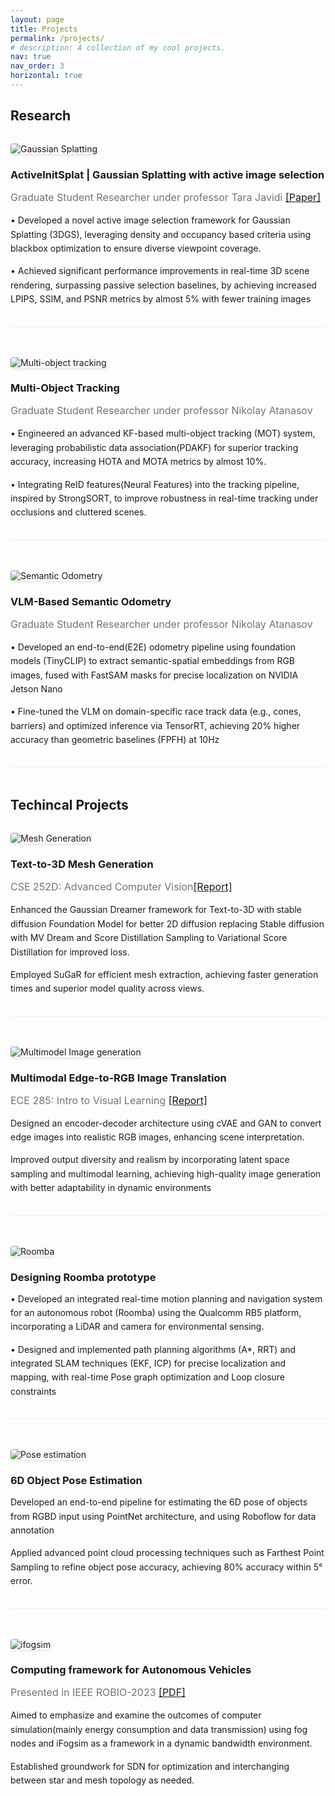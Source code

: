 ```yaml
---
layout: page
title: Projects
permalink: /projects/
# description: A collection of my cool projects.
nav: true
nav_order: 3
horizontal: true
---
```


<!-- pages/projects.md -->
<div class="projects">
  <div class="container">
    <h2>Research</h2>
    <!-- Project 1 -->
    <div class="row project-item align-items-center">
      <div class="col-md-4">
        <img src="/assets/img/3dgs.png" alt="Gaussian Splatting" class="img-fluid rounded">
      </div>
      <div class="col-md-8">
        <h3>ActiveInitSplat | Gaussian Splatting with active image selection</h3>
        <p class="project-subtitle">Graduate Student Researcher under professor Tara Javidi <a href="https://arxiv.org/abs/2503.06859" class="project-paper">[Paper]</a></p>
        <p class="project-description">
          •  Developed a novel active image selection framework for Gaussian Splatting (3DGS), leveraging density and occupancy based criteria using blackbox optimization to ensure diverse viewpoint coverage.
        </p>
        <p class="project-description">
          • Achieved significant performance improvements in real-time 3D scene rendering, surpassing passive selection baselines, by achieving increased LPIPS, SSIM, and PSNR metrics by almost 5% with fewer training images
        </p>
      </div>
    </div>
    <!-- Project 2 -->
    <div class="row project-item align-items-center">
      <div class="col-md-4">
        <img src="/assets/img/mot.gif" alt="Multi-object tracking" class="img-fluid rounded">
      </div>
      <div class="col-md-8">
        <h3>Multi-Object Tracking</h3>
        <p class="project-subtitle">Graduate Student Researcher under professor Nikolay Atanasov</p>
        <p class="project-description">
          • Engineered an advanced KF-based multi-object tracking (MOT) system, leveraging probabilistic data association(PDAKF) for superior tracking accuracy, increasing HOTA and MOTA metrics by almost 10%.
        </p>
        <p class="project-description">
          • Integrating ReID features(Neural Features) into the tracking pipeline, inspired by StrongSORT, to improve robustness in real-time tracking under occlusions and cluttered scenes.
        </p>
      </div>
    </div>
    <!-- Project 3 -->
    <div class="row project-item align-items-center">
      <div class="col-md-4">
        <img src="/assets/img/semantics.gif" alt="Semantic Odometry" class="img-fluid rounded">
      </div>
      <div class="col-md-8">
        <h3>VLM-Based Semantic Odometry </h3>
        <p class="project-subtitle">Graduate Student Researcher under professor Nikolay Atanasov</p>
        <p class="project-description">
            • Developed an end-to-end(E2E) odometry pipeline using foundation models (TinyCLIP) to extract semantic-spatial embeddings from RGB images, fused with FastSAM masks for precise localization on NVIDIA Jetson Nano
        </p>
        <p class="project-description">
            • Fine-tuned the VLM on domain-specific race track data (e.g., cones, barriers) and optimized inference via TensorRT, achieving 20% higher accuracy than geometric baselines (FPFH) at 10Hz
        </p>
      </div>
    </div>
    <h2>Techincal Projects</h2>
    <!-- Project 3 -->
    <div class="row project-item align-items-center">
      <div class="col-md-4">
        <img src="/assets/img/tiara.gif" alt="Mesh Generation" class="img-fluid rounded">
      </div>
      <div class="col-md-8">
        <h3>Text-to-3D Mesh Generation</h3>
        <p class="project-subtitle">CSE 252D: Advanced Computer Vision<a href="https://drive.google.com/file/d/1nhhBTaKQcUYS6MWLehpMoR1DqQR40ikt/view?usp=sharing" class="project-report">[Report]</a></p>
        <p class="project-description">
          Enhanced the Gaussian Dreamer framework for Text-to-3D with stable diffusion Foundation Model for better 2D diffusion replacing Stable diffusion with MV Dream and Score Distillation Sampling to Variational Score Distillation for improved loss. 
        </p>
          <p class="project-description">
          Employed SuGaR for efficient mesh extraction, achieving faster generation times and superior model quality across views.
        </p>
      </div>
    </div>
    <!-- Project 4 -->
    <div class="row project-item align-items-center">
      <div class="col-md-4">
        <img src="/assets/img/ece_285.png" alt="Multimodel Image generation" class="img-fluid rounded">
      </div>
      <div class="col-md-8">
        <h3>Multimodal Edge-to-RGB Image Translation</h3>
        <p class="project-subtitle">ECE 285: Intro to Visual Learning <a href="https://drive.google.com/file/d/1jL64gvW_CLYag41Dofts2-F_s6b5ICf_/view?usp=sharing" class="project-report">[Report]</a></p>
        <p class="project-description">
         Designed an encoder-decoder architecture using cVAE and GAN to convert edge images into realistic RGB images, enhancing scene interpretation.
        </p>
          <p class="project-description">
          Improved output diversity and realism by incorporating latent space sampling and multimodal learning, achieving high-quality image generation with better adaptability in dynamic environments
        </p>
      </div>
    </div>
    <!-- Project 4 -->
    <div class="row project-item align-items-center">
      <div class="col-md-4">
        <img src="/assets/img/hqdefault.jpg" alt="Roomba" class="img-fluid rounded">
      </div>
      <div class="col-md-8">
        <h3>Designing Roomba prototype</h3>
        <p class="project-description">
         • Developed an integrated real-time motion planning and navigation system for an autonomous robot (Roomba) using the Qualcomm RB5 platform, incorporating a LiDAR and camera for environmental sensing.
        </p>
          <p class="project-description">
            • Designed and implemented path planning algorithms (A*, RRT) and integrated SLAM techniques (EKF, ICP) for precise localization and mapping, with real-time Pose graph optimization and Loop closure constraints        
            </p>
      </div>
    </div>
        <!-- Project 4 -->
    <div class="row project-item align-items-center">
      <div class="col-md-4">
        <img src="/assets/img/6dpose.png" alt="Pose estimation" class="img-fluid rounded">
      </div>
      <div class="col-md-8">
        <h3>6D Object Pose Estimation</h3>
        <p class="project-description">
         Developed an end-to-end pipeline for estimating the 6D pose of objects from RGBD input using PointNet architecture, and using Roboflow for data annotation
        </p>
          <p class="project-description">
          Applied advanced point cloud processing techniques such as Farthest Point Sampling to refine object pose accuracy, achieving 80% accuracy within 5° error.
        </p>
      </div>
    </div>
        <!-- Project 4 -->
    <div class="row project-item align-items-center">
      <div class="col-md-4">
        <img src="/assets/img/ifogsim.png" alt="ifogsim" class="img-fluid rounded">
      </div>
      <div class="col-md-8">
        <h3>Computing framework for Autonomous Vehicles</h3>
        <p class="project-subtitle">Presented in IEEE ROBIO-2023 <a href="https://ieeexplore.ieee.org/document/10355008" class="project-report">[PDF]</a></p>
        <p class="project-description">
         Aimed to emphasize and examine the outcomes of computer simulation(mainly energy consumption and data transmission) using fog nodes and iFogsim as a framework in a dynamic bandwidth environment.
        </p>
          <p class="project-description">
         Established groundwork for SDN for optimization and interchanging between star and mesh topology as needed.
        </p>
      </div>
    </div>

  </div>
</div>

<style>
.project-item {
  margin-bottom: 3rem;
  padding-bottom: 2rem;
  border-bottom: 1px solid #eee;
}

.project-item:last-child {
  border-bottom: none;
}

.project-subtitle {
  color: #6c757d;
  margin-bottom: 1rem;
  font-size: 1rem;
}

.project-link {
  color: #0d6efd;
  text-decoration: none;
  margin-left: 0.5rem;
}

.project-link:hover {
  text-decoration: underline;
}

.project-description {
  margin-bottom: 0;
  line-height: 1.6;
}

h2 {
  margin-bottom: 2rem;
  /* color: #343a40; */
}

h3 {
  margin-bottom: 0.5rem;
  /* color: #495057; */
}

.img-fluid {
  max-width: 100%;
  height: auto;
  box-shadow: 0 2px 4px rgba(0,0,0,0.1);
}

.rounded {
  border-radius: 0.25rem;
}
</style>